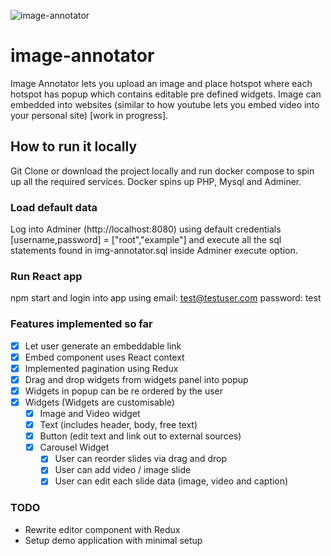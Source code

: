 ![image-annotator](https://github.com/sameerul97/img-annotator/blob/master/app_showcase.gif?raw=true)

# image-annotator

Image Annotator lets you upload an image and place hotspot where each hotspot has popup which contains editable pre defined widgets. Image can embedded into websites (similar to how youtube lets you embed video into your personal site) [work in progress].

## How to run it locally

Git Clone or download the project locally and run docker compose to spin up all the required services.
Docker spins up PHP, Mysql and Adminer.

### Load default data

Log into Adminer (http://localhost:8080) using default credentials [username,password] = ["root","example"] and execute all the sql statements found in img-annotator.sql inside Adminer execute option.

### Run React app

npm start and login into app using
email: test@testuser.com
password: test

### Features implemented so far

- [x] Let user generate an embeddable link
- [x] Embed component uses React context
- [x] Implemented pagination using Redux
- [x] Drag and drop widgets from widgets panel into popup
- [x] Widgets in popup can be re ordered by the user
- [x] Widgets (Widgets are customisable)
  - [x] Image and Video widget
  - [x] Text (includes header, body, free text)
  - [x] Button (edit text and link out to external sources)
  - [x] Carousel Widget
    - [x] User can reorder slides via drag and drop
    - [x] User can add video / image slide
    - [x] User can edit each slide data (image, video and caption)

### TODO

- Rewrite editor component with Redux
- Setup demo application with minimal setup
